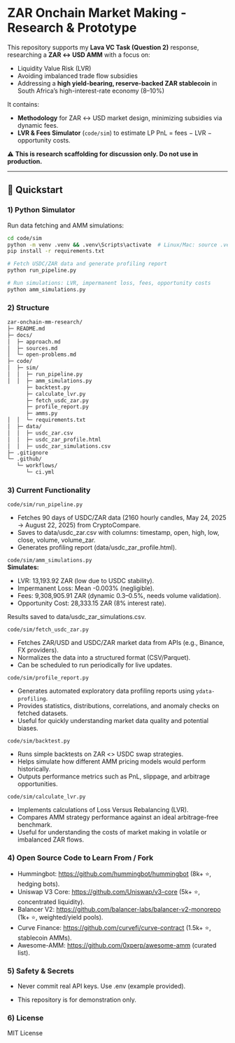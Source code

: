 # ZAR Onchain Market Making - Research & Prototype

This repository supports my **Lava VC Task (Question 2)** response, researching a **ZAR ↔ USD AMM** with a focus on:

- Liquidity Value Risk (LVR)  
- Avoiding imbalanced trade flow subsidies  
- Addressing a **high yield-bearing, reserve-backed ZAR stablecoin** in South Africa’s high-interest-rate economy (8–10%)  

It contains:

- **Methodology** for ZAR ↔ USD market design, minimizing subsidies via dynamic fees.  
- **LVR & Fees Simulator** (`code/sim`) to estimate LP PnL = fees − LVR − opportunity costs.    

⚠️ **This is research scaffolding for discussion only. Do not use in production.**

---

## 🚀 Quickstart

### 1) Python Simulator
Run data fetching and AMM simulations:

```bash
cd code/sim
python -m venv .venv && .venv\Scripts\activate  # Linux/Mac: source .venv/bin/activate
pip install -r requirements.txt

# Fetch USDC/ZAR data and generate profiling report
python run_pipeline.py  

# Run simulations: LVR, impermanent loss, fees, opportunity costs
python amm_simulations.py  

```

### 2) Structure
```bash
zar-onchain-mm-research/
├─ README.md
├─ docs/
│  ├─ approach.md
│  ├─ sources.md
│  └─ open-problems.md
├─ code/
│  ├─ sim/
│  │  ├─ run_pipeline.py
│  │  ├─ amm_simulations.py
      ├─ backtest.py
      ├─ calculate_lvr.py
      ├─ fetch_usdc_zar.py
      ├─ profile_report.py
      ├─ amms.py
│  │  └─ requirements.txt
│  ├─ data/
│  │  ├─ usdc_zar.csv
│  │  ├─ usdc_zar_profile.html
│  │  ├─ usdc_zar_simulations.csv
├─ .gitignore
└─ .github/
   └─ workflows/
      └─ ci.yml
```

### 3) Current Functionality

``` code/sim/run_pipeline.py ```

- Fetches 90 days of USDC/ZAR data (2160 hourly candles, May 24, 2025 → August 22, 2025) from CryptoCompare.
- Saves to data/usdc_zar.csv with columns: timestamp, open, high, low, close, volume, volume_zar.
- Generates profiling report (data/usdc_zar_profile.html).
  
``` code/sim/amm_simulations.py ```<br />
 **Simulates:**

- LVR: 13,193.92 ZAR (low due to USDC stability).
- Impermanent Loss: Mean -0.003% (negligible).
- Fees: 9,308,905.91 ZAR (dynamic 0.3–0.5%, needs volume validation).
- Opportunity Cost: 28,333.15 ZAR (8% interest rate).
  
Results saved to data/usdc_zar_simulations.csv.

``` code/sim/fetch_usdc_zar.py ```
  - Fetches ZAR/USD and USDC/ZAR market data from APIs (e.g., Binance, FX providers).  
  - Normalizes the data into a structured format (CSV/Parquet).  
  - Can be scheduled to run periodically for live updates.

``` code/sim/profile_report.py ``` 
  - Generates automated exploratory data profiling reports using `ydata-profiling`.  
  - Provides statistics, distributions, correlations, and anomaly checks on fetched datasets.  
  - Useful for quickly understanding market data quality and potential biases.  


``` code/sim/backtest.py ```
- Runs simple backtests on ZAR <> USDC swap strategies.  
- Helps simulate how different AMM pricing models would perform historically.  
- Outputs performance metrics such as PnL, slippage, and arbitrage opportunities.  

``` code/sim/calculate_lvr.py ```
  - Implements calculations of Loss Versus Rebalancing (LVR).  
  - Compares AMM strategy performance against an ideal arbitrage-free benchmark.  
  - Useful for understanding the costs of market making in volatile or imbalanced ZAR flows.

### 4) Open Source Code to Learn From / Fork
 - Hummingbot: https://github.com/hummingbot/hummingbot (8k+ ⭐, hedging bots).
 - Uniswap V3 Core: https://github.com/Uniswap/v3-core (5k+ ⭐, concentrated liquidity).
 - Balancer V2: https://github.com/balancer-labs/balancer-v2-monorepo (1k+ ⭐, weighted/yield pools).
 - Curve Finance: https://github.com/curvefi/curve-contract (1.5k+ ⭐, stablecoin AMMs).
 - Awesome-AMM: https://github.com/0xperp/awesome-amm (curated list).

### 5) Safety & Secrets

- Never commit real API keys. Use .env (example provided).

- This repository is for demonstration only.

### 6) License
MIT License
